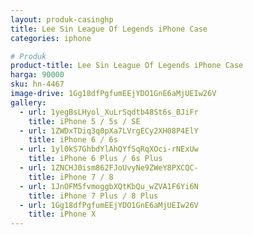 ```yaml
---
layout: produk-casinghp
title: Lee Sin League Of Legends iPhone Case
categories: iphone

# Produk
product-title: Lee Sin League Of Legends iPhone Case
harga: 90000
sku: hn-4467
image-drive: 1Gg18dfPgfumEEjYDO1GnE6aMjUEIw26V
gallery:
  - url: 1yegBsLHyol_XuLrSqdtb48St6s_BJiFr
    title: iPhone 5 / 5s / SE
  - url: 1ZWDxTDiq3q0pXa7LVrgECy2XH08P4ElY
    title: iPhone 6 / 6s
  - url: 1yl0kS7GhbdYlAhQYfSqRqXOci-rNExUw
    title: iPhone 6 Plus / 6s Plus
  - url: 1ZNCHJ0ism862FJoUvyNe9ZWeY8PXCQC-
    title: iPhone 7 / 8
  - url: 1JnOFM5fvmoggbXQtKbQu_wZVA1F6Yi6N
    title: iPhone 7 Plus / 8 Plus
  - url: 1Gg18dfPgfumEEjYDO1GnE6aMjUEIw26V
    title: iPhone X
---
```

